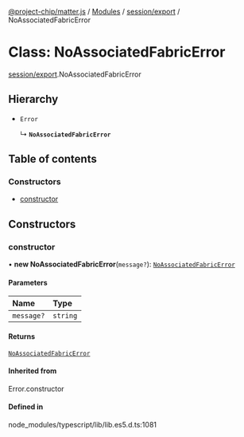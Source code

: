 [@project-chip/matter.js](../README.md) / [Modules](../modules.md) / [session/export](../modules/session_export.md) / NoAssociatedFabricError

# Class: NoAssociatedFabricError

[session/export](../modules/session_export.md).NoAssociatedFabricError

## Hierarchy

- `Error`

  ↳ **`NoAssociatedFabricError`**

## Table of contents

### Constructors

- [constructor](session_export.NoAssociatedFabricError.md#constructor)

## Constructors

### constructor

• **new NoAssociatedFabricError**(`message?`): [`NoAssociatedFabricError`](session_export.NoAssociatedFabricError.md)

#### Parameters

| Name | Type |
| :------ | :------ |
| `message?` | `string` |

#### Returns

[`NoAssociatedFabricError`](session_export.NoAssociatedFabricError.md)

#### Inherited from

Error.constructor

#### Defined in

node_modules/typescript/lib/lib.es5.d.ts:1081
